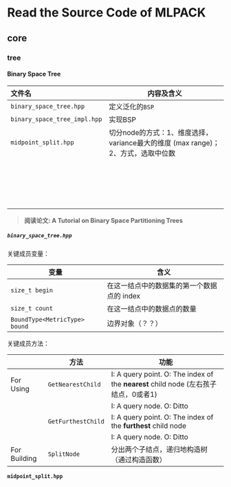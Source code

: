 # Read the Source Code of MLPACK

## core

### tree

#### Binary Space Tree

| 文件名                       | 内容及含义                                                   |
| :--------------------------- | ------------------------------------------------------------ |
| `binary_space_tree.hpp`      | 定义泛化的`BSP`                                              |
| `binary_space_tree_impl.hpp` | 实现BSP                                                      |
| `midpoint_split.hpp`         | 切分node的方式：1、维度选择，variance最大的维度 (max range)；2、方式，选取中位数 |
|                              |                                                              |
|                              |                                                              |
|                              |                                                              |
|                              |                                                              |
|                              |                                                              |
|                              |                                                              |
|                              |                                                              |
|                              |                                                              |
|                              |                                                              |
|                              |                                                              |
|                              |                                                              |
|                              |                                                              |
|                              |                                                              |
|                              |                                                              |
|                              |                                                              |
|                              |                                                              |
|                              |                                                              |
|                              |                                                              |
|                              |                                                              |



> **阅读论文: A Tutorial on Binary Space Partitioning Trees**
>
> 

##### `binary_space_tree.hpp`

关键成员变量：

| 变量                          | 含义                                       |
| ----------------------------- | ------------------------------------------ |
| `size_t begin`                | 在这一结点中的数据集的第一个数据点的 index |
| `size_t count`                | 在这一结点中的数据点的数量                 |
| `BoundType<MetricType> bound` | 边界对象（？？）                           |

关键成员方法：

|              | 方法               | 功能                                                         |
| ------------ | ------------------ | ------------------------------------------------------------ |
| For Using    | `GetNearestChild`  | I: A query point. O: The index of the **nearest** child node (左右孩子结点，0或者1) |
|              |                    | I: A query node. O: Ditto                                    |
|              | `GetFurthestChild` | I: A query point. O: The index of the **furthest** child node |
|              |                    | I: A query node. O: Ditto                                    |
| For Building | `SplitNode`        | 分出两个子结点，递归地构造树（通过构造函数）                 |

**`midpoint_split.hpp`**

